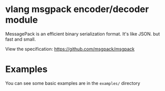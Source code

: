 # vlang msgpack encoder/decoder module

MessagePack is an efficient binary serialization format. It's like JSON. but fast and small.

View the specification: https://github.com/msgpack/msgpack

# Examples

You can see some basic examples are in the `examples/` directory
